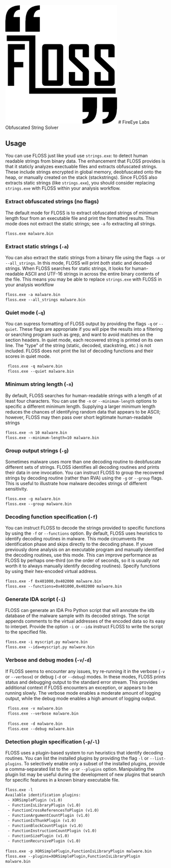 <img src="resources/logo.png?raw=true " width="350"/>
# FireEye Labs Obfuscated String Solver

## Usage

You can use FLOSS just like youd use `strings.exe`:
 to detect human readable strings from binary data.
The enhancement that FLOSS provides is that it staticly
 analyzes exectuable files and extracts obfuscated strings.
These include strings encrypted in global memory,
 deobfuscated onto the heap, or manually created on the
 stack (stackstrings).
Since FLOSS also extracts static strings (like `strings.exe`),
 you should consider replacing `strings.exe` with FLOSS
 within your analysis workflow.

### Extract obfuscated strings (no flags)

The default mode for FLOSS is to extract obfuscated strings
 of minimum length four from an executable file and print
 the formatted results.
This mode does not extract the static strings; see `-a` fo
 extracting all strings.

    floss.exe malware.bin


### Extract static strings (`-a`)

You can also extract the static strings from a binary file
 using the flags `-a` or `--all_strings`.
In this mode, FLOSS will print _both_ static and decoded
 strings.
When FLOSS searches for static strings, it looks for
 human-readable ASCII and UTF-16 strings in across the
 entire binary contents of the file.
This means you may be able to replace `strings.exe` with
 FLOSS in your analysis workflow

    floss.exe -a malware.bin
    floss.exe --all_strings malware.bin


### Quiet mode (`-q`)

You can supress formatting of FLOSS output by providing
 the flags `-q` or `--quiet`.
These flags are appropriate if you will pipe the results
 into a filtering or searching program such as grep, and
 want to avoid matches on the section headers.
In quiet mode, each recovered string is printed on its
 own line.
The "type" of the string (static, decoded, stackstring, etc.)
 is not included.
FLOSS does not print the list of decoding functions and
 their scores in quiet mode.

     floss.exe -q malware.bin
     floss.exe --quiet malware.bin


### Minimum string length (`-n`)

By default, FLOSS searches for human-readable strings
 with a length of at least four characters.
You can use the `-n` or `--minimum-length` options to
 specific a different minimum length.
Supplying a larger minimum length reduces the chances
 of identifying random data that appears to be ASCII;
 however, FLOSS may then pass over short legitimate
 human-readable strings


    floss.exe -n 10 malware.bin
    floss.exe --minimum-length=10 malware.bin


### Group output strings (`-g`)

Sometimes malware uses more than one decoding routine
 to deobfuscate different sets of strings.
FLOSS identifies all decoding routines and prints
 their data in one invocation.
You can instruct FLOSS to group the recovered strings
 by decoding routine (rather than RVA) using the
 `-g` or `--group` flags.
This is useful to illustrate how malware decodes
 strings of different sensitivity.

    floss.exe -g malware.bin
    floss.exe --group malware.bin


### Decoding function specification (`-f`)

You can instruct FLOSS to decode the strings provided
 to specific functions by using the `-f` or `--functions`
 option.
By default, FLOSS uses heuristics to identify decoding
 routines in malware.
This mode circumvents the identification phase and skips
 directly to the decoding phase.
If youve previously done analysis on an executable program
 and manually identified the decoding routines, use
 this mode.
This can improve performance as FLOSS by perhaps one-third
 (on the order of seconds, so it is usually _not_ worth it
  to always manually identify decoding routines).
Specify functions by using their hex-encoded virtual address.

    floss.exe -f 0x401000,0x402000 malware.bin
    floss.exe --functions=0x401000,0x402000 malware.bin


### Generate IDA script (`-i`)

FLOSS can generate an IDA Pro Python script that will
 annotate the idb database of the malware sample with
 its decoded strings.
The script appends comments to the virtual addresses
 of the encoded data so its easy to interpet.
Provide the option `-i` or `--ida` instruct FLOSS to
 write the script to the specified file.

    floss.exe -i myscript.py malware.bin
    floss.exe --ida=myscript.py malware.bin


### Verbose and debug modes (`-v`/`-d`)

If FLOSS seems to encounter any issues, try re-running it
 in the verbose (`-v` or `--verbose`) or debug (`-d` or
 `--debug`) modes.
In these modes, FLOSS prints status and debugging output
 to the standard error stream.
This provides additional context if FLOSS encounters an
 exception, or appears to be running slowly.
The verbose mode enables a moderate amount of logging output,
 while the debug mode enables a high amount of logging output.


     floss.exe -v malware.bin
     floss.exe --verbose malware.bin

     floss.exe -d malware.bin
     floss.exe --debug malware.bin


### Detection plugin specification (`-p`/`-l`)

FLOSS uses a plugin-based system to run heuristics
 that identify decoding routines.
You can list the installed plugins by providing the
 flag `-l` or `--list-plugins`.
To selectively enable only a subset of the installed plugins,
 provide a comma-separated list to the `-p` or `--plugins`
 option.
Manipulating the plugin list may be useful during the development
 of new plugins that search for specific features in a known
 binary executable file.

    floss.exe -l
    Available identification plugins:
     - XORSimplePlugin (v1.0)
     - FunctionIsLibraryPlugin (v1.0)
     - FunctionCrossReferencesToPlugin (v1.0)
     - FunctionArgumentCountPlugin (v1.0)
     - FunctionIsThunkPlugin (v1.0)
     - FunctionBlockCountPlugin (v1.0)
     - FunctionInstructionCountPlugin (v1.0)
     - FunctionSizePlugin (v1.0)
     - FunctionRecursivePlugin (v1.0)

    floss.exe -p XORSimplePlugin,FunctionIsLibraryPlugin malware.bin
    floss.exe --plugins=XORSimplePlugin,FunctionIsLibraryPlugin malware.bin
